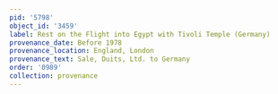 ```yaml
---
pid: '5798'
object_id: '3459'
label: Rest on the Flight into Egypt with Tivoli Temple (Germany)
provenance_date: Before 1978
provenance_location: England, London
provenance_text: Sale, Duits, Ltd. to Germany
order: '0989'
collection: provenance
---
```

